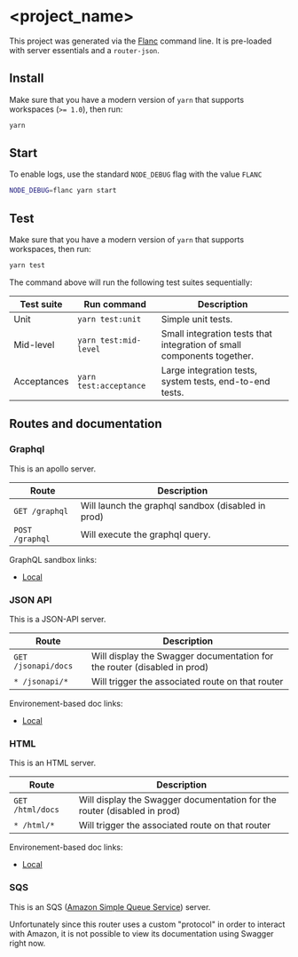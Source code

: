 # <project_name>

This project was generated via the [Flanc](https://github.com/fed135/flanc) command line. It is pre-loaded with server essentials and a `router-json`.


## Install

Make sure that you have a modern version of `yarn` that supports workspaces (`>= 1.0`), then run:

```bash
yarn
```

## Start

To enable logs, use the standard `NODE_DEBUG` flag with the value `FLANC`

```bash
NODE_DEBUG=flanc yarn start
```

## Test

Make sure that you have a modern version of `yarn` that supports workspaces, then run:

```bash
yarn test
```

The command above will run the following test suites sequentially:

| Test suite | Run command | Description |
-------------|-------------|-------------|
| Unit | `yarn test:unit` | Simple unit tests. |
| Mid-level | `yarn test:mid-level` | Small integration tests that integration of small components together.  |
| Acceptances | `yarn test:acceptance` | Large integration tests, system tests, end-to-end tests. |


## Routes and documentation

### Graphql

This is an apollo server.

| Route | Description |
| --- | --- |
| `GET /graphql` | Will launch the graphql sandbox (disabled in prod) |
| `POST /graphql` | Will execute the graphql query. |

GraphQL sandbox links:

- [Local](http://localhost:9001/graphql)

### JSON API

This is a JSON-API server.

| Route | Description |
| --- | --- |
| `GET /jsonapi/docs` | Will display the Swagger documentation for the router (disabled in prod) |
| `* /jsonapi/*` | Will trigger the associated route on that router |

Environement-based doc links:

- [Local](https://petstore.swagger.io/?url=http://localhost:9001/jsonapi/docs)

### HTML

This is an HTML server.

| Route | Description |
| --- | --- |
| `GET /html/docs` | Will display the Swagger documentation for the router (disabled in prod) |
| `* /html/*` | Will trigger the associated route on that router |

Environement-based doc links:

- [Local](https://petstore.swagger.io/?url=http://localhost:9001/html/docs)

### SQS

This is an SQS ([Amazon Simple Queue Service](https://aws.amazon.com/sqs/)) server. 

Unfortunately since this router uses a custom "protocol" in order to interact with Amazon, it is not possible to view its documentation using Swagger right now.




